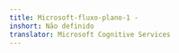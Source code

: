```yaml
---
title: Microsoft-fluxo-plano-1 -
inshort: Não definido
translator: Microsoft Cognitive Services
---
```




